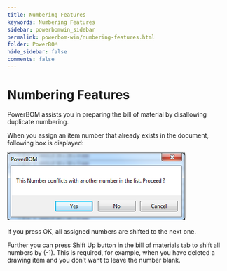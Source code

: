 ```yaml
---
title: Numbering Features
keywords: Numbering Features
sidebar: powerbomwin_sidebar
permalink: powerbom-win/numbering-features.html
folder: PowerBOM
hide_sidebar: false
comments: false
---
```


# Numbering Features

PowerBOM assists you in preparing the bill of material by disallowing duplicate numbering.

When you assign an item number that already exists in the document, following box is displayed:

![](/images/number-feature-power-bom.png)

If you press OK, all assigned numbers are shifted to the next one.

Further you can press Shift Up button in the bill of materials tab to shift all numbers by (-1). This is required, for example, when you have deleted a drawing item and you don’t want to leave the number blank.
